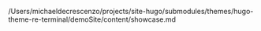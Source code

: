 /Users/michaeldecrescenzo/projects/site-hugo/submodules/themes/hugo-theme-re-terminal/demoSite/content/showcase.md